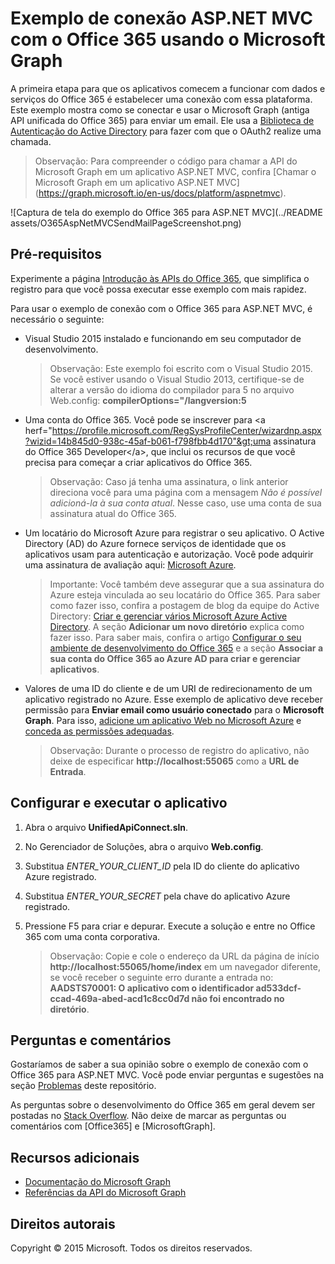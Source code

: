 # Exemplo de conexão ASP.NET MVC com o Office 365 usando o Microsoft Graph

A primeira etapa para que os aplicativos comecem a funcionar com dados e serviços do Office 365 é estabelecer uma conexão com essa plataforma. Este exemplo mostra como se conectar e usar o Microsoft Graph (antiga API unificada do Office 365) para enviar um email. Ele usa a [Biblioteca de Autenticação do Active Directory](https://msdn.microsoft.com/pt-br/library/azure/jj573266.aspx) para fazer com que o OAuth2 realize uma chamada.

> Observação: Para compreender o código para chamar a API do Microsoft Graph em um aplicativo ASP.NET MVC, confira [Chamar o Microsoft Graph em um aplicativo ASP.NET MVC] (https://graph.microsoft.io/en-us/docs/platform/aspnetmvc).

![Captura de tela do exemplo do Office 365 para ASP.NET MVC](../README assets/O365AspNetMVCSendMailPageScreenshot.png)

## Pré-requisitos

Experimente a página [Introdução às APIs do Office 365](http://dev.office.com/getting-started/office365apis?platform=option-dotnet#setup), que simplifica o registro para que você possa executar esse exemplo com mais rapidez.

Para usar o exemplo de conexão com o Office 365 para ASP.NET MVC, é necessário o seguinte:
* Visual Studio 2015 instalado e funcionando em seu computador de desenvolvimento. 

     > Observação: Este exemplo foi escrito com o Visual Studio 2015. Se você estiver usando o Visual Studio 2013, certifique-se de alterar a versão do idioma do compilador para 5 no arquivo Web.config: **compilerOptions="/langversion:5**
* Uma conta do Office 365. Você pode se inscrever para &lt;a herf="https://profile.microsoft.com/RegSysProfileCenter/wizardnp.aspx?wizid=14b845d0-938c-45af-b061-f798fbb4d170"&gt;uma assinatura do Office 365 Developer&lt;/a&gt;, que inclui os recursos de que você precisa para começar a criar aplicativos do Office 365.

     > Observação: Caso já tenha uma assinatura, o link anterior direciona você para uma página com a mensagem *Não é possível adicioná-la à sua conta atual*. Nesse caso, use uma conta de sua assinatura atual do Office 365.
* Um locatário do Microsoft Azure para registrar o seu aplicativo. O Active Directory (AD) do Azure fornece serviços de identidade que os aplicativos usam para autenticação e autorização. Você pode adquirir uma assinatura de avaliação aqui: [Microsoft Azure](https://account.windowsazure.com/SignUp).

     > Importante: Você também deve assegurar que a sua assinatura do Azure esteja vinculada ao seu locatário do Office 365. Para saber como fazer isso, confira a postagem de blog da equipe do Active Directory: [Criar e gerenciar vários Microsoft Azure Active Directory](http://blogs.technet.com/b/ad/archive/2013/11/08/creating-and-managing-multiple-windows-azure-active-directories.aspx). A seção **Adicionar um novo diretório** explica como fazer isso. Para saber mais, confira o artigo [Configurar o seu ambiente de desenvolvimento do Office 365](https://msdn.microsoft.com/office/office365/howto/setup-development-environment#bk_CreateAzureSubscription) e a seção **Associar a sua conta do Office 365 ao Azure AD para criar e gerenciar aplicativos**.
* Valores de uma ID do cliente e de um URI de redirecionamento de um aplicativo registrado no Azure. Esse exemplo de aplicativo deve receber permissão para **Enviar email como usuário conectado** para o **Microsoft Graph**. Para isso, [adicione um aplicativo Web no Microsoft Azure](https://msdn.microsoft.com/office/office365/HowTo/add-common-consent-manually#bk_RegisterWebApp) e [conceda as permissões adequadas](https://github.com/OfficeDev/O365-AspNetMVC-Microsoft-Graph-Connect/wiki/Grant-permissions-to-the-Connect-application-in-Azure).

     > Observação: Durante o processo de registro do aplicativo, não deixe de especificar **http://localhost:55065** como a **URL de Entrada**.  

## Configurar e executar o aplicativo
1. Abra o arquivo **UnifiedApiConnect.sln**. 
2. No Gerenciador de Soluções, abra o arquivo **Web.config**. 
3. Substitua *ENTER_YOUR_CLIENT_ID* pela ID do cliente do aplicativo Azure registrado.
4. Substitua *ENTER_YOUR_SECRET* pela chave do aplicativo Azure registrado.
3. Pressione F5 para criar e depurar. Execute a solução e entre no Office 365 com uma conta corporativa.

     > Observação: Copie e cole o endereço da URL da página de início **http://localhost:55065/home/index** em um navegador diferente, se você receber o seguinte erro durante a entrada no: **AADSTS70001: O aplicativo com o identificador ad533dcf-ccad-469a-abed-acd1c8cc0d7d não foi encontrado no diretório**.

## Perguntas e comentários

Gostaríamos de saber a sua opinião sobre o exemplo de conexão com o Office 365 para ASP.NET MVC. Você pode enviar perguntas e sugestões na seção [Problemas](https://github.com/OfficeDev/O365-AspNetMVC-Microsoft-Graph-Connect/issues) deste repositório.

As perguntas sobre o desenvolvimento do Office 365 em geral devem ser postadas no [Stack Overflow](http://stackoverflow.com/questions/tagged/Office365+API). Não deixe de marcar as perguntas ou comentários com [Office365] e [MicrosoftGraph].
  
## Recursos adicionais

* [Documentação do Microsoft Graph](http://graph.microsoft.io)
* [Referências da API do Microsoft Graph](http://graph.microsoft.io/docs/api-reference/v1.0)


## Direitos autorais
Copyright © 2015 Microsoft. Todos os direitos reservados.


